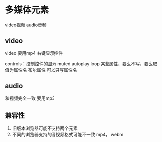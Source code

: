 # 多媒体元素

video视频
audio音频

## video
video
要用mp4
右键显示控件

controls：控制控件的显示
muted
autoplay
loop
某些属性，要么不写，要么取值为属性名 布尔属性
可以只写属性名

## audio
和视频完全一致
要用mp3

## 兼容性
1. 旧版本浏览器可能不支持两个元素
2. 不同的浏览器支持的音视频格式可能不一致
mp4， webm